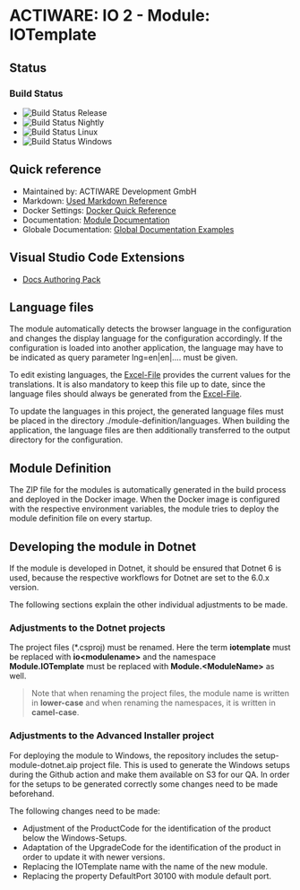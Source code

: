# ACTIWARE: IO 2 - Module: IOTemplate

## Status

### Build Status

* ![Build Status Release](https://github.com/actiwaredevelopment/io2-module-iotemplate/actions/workflows/release.yml/badge.svg)
* ![Build Status Nightly](https://github.com/actiwaredevelopment/io2-module-iotemplate/actions/workflows/nightly.yml/badge.svg)
* ![Build Status Linux](https://github.com/actiwaredevelopment/io2-module-iotemplate/actions/workflows/linux.yml/badge.svg)
* ![Build Status Windows](https://github.com/actiwaredevelopment/io2-module-iotemplate/actions/workflows/windows.yml/badge.svg)

## Quick reference

* Maintained by: ACTIWARE Development GmbH
* Markdown: [Used Markdown Reference](https://docs.microsoft.com/de-de/contribute/markdown-reference)
* Docker Settings: [Docker Quick Reference](./docs/env/DOCKER.md) 
* Documentation: [Module Documentation](./docs/module/index.md) 
* Globale Documentation: [Global Documentation Examples](./docs/global_doc/index.md) 

## Visual Studio Code Extensions

* [Docs Authoring Pack](https://marketplace.visualstudio.com/items?itemName=docsmsft.docs-authoring-pack)

## Language files

The module automatically detects the browser language in the configuration and changes the display language for the configuration accordingly. If the configuration is loaded into another application, the language may have to be indicated as query parameter lng=en|en|.... must be given.

To edit existing languages, the [Excel-File](https://actiware.sharepoint.com/:f:/s/Development/EuUTOkc3HapLlV1CW4nj_CIBWOO4uCJ1erLzQ0L-ymuQFg?e=rlDIX9) provides the current values for the translations. It is also mandatory to keep this file up to date, since the language files should always be generated from the [Excel-File](https://actiware.sharepoint.com/:f:/s/Development/EuUTOkc3HapLlV1CW4nj_CIBWOO4uCJ1erLzQ0L-ymuQFg?e=rlDIX9).

To update the languages in this project, the generated language files must be placed in the directory ./module-definition/languages. When building the application, the language files are then additionally transferred to the output directory for the configuration.

## Module Definition

The ZIP file for the modules is automatically generated in the build process and deployed in the Docker image. When the Docker image is configured with the respective environment variables, the module tries to deploy the module definition file on every startup.

## Developing the module in Dotnet

If the module is developed in Dotnet, it should be ensured that Dotnet 6 is used, because the respective workflows for Dotnet are set to the 6.0.x version.

The following sections explain the other individual adjustments to be made.

### Adjustments to the Dotnet projects

The project files (*.csproj) must be renamed. Here the term **iotemplate** must be replaced with **io\<modulename\>** and the namespace **Module.IOTemplate** must be replaced with **Module.\<ModuleName\>** as well.

> Note that when renaming the project files, the module name is written in **lower-case** and when renaming the namespaces, it is written in **camel-case**.

### Adjustments to the Advanced Installer project

For deploying the module to Windows, the repository includes the setup-module-dotnet.aip project file. This is used to generate the Windows setups during the Github action and make them available on S3 for our QA. In order for the setups to be generated correctly some changes need to be made beforehand.

The following changes need to be made:

* Adjustment of the ProductCode for the identification of the product below the Windows-Setups.
* Adaptation of the UpgradeCode for the identification of the product in order to update it with newer versions.
* Replacing the IOTemplate name with the name of the new module.
* Replacing the property DefaultPort 30100 with module default port.
